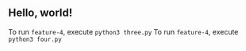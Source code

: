 ## Hello, world!

To run `feature-4`, execute `python3 three.py`
To run `feature-4`, execute `python3 four.py`
